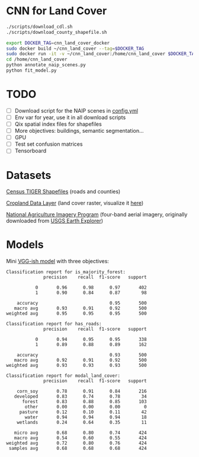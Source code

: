 # CNN for Land Cover

```bash
./scripts/download_cdl.sh
./scripts/download_county_shapefile.sh
```

```bash
export DOCKER_TAG=cnn_land_cover_docker
sudo docker build ~/cnn_land_cover --tag=$DOCKER_TAG
sudo docker run -it -v ~/cnn_land_cover:/home/cnn_land_cover $DOCKER_TAG bash
cd /home/cnn_land_cover
python annotate_naip_scenes.py
python fit_model.py
```

# TODO

* [ ] Download script for the NAIP scenes in [config.yml](config.yml)
* [ ] Env var for year, use it in all download scripts
* [ ] Qix spatial index files for shapefiles
* [ ] More objectives: buildings, semantic segmentation...
* [ ] GPU
* [ ] Test set confusion matrices
* [ ] Tensorboard

# Datasets

[Census TIGER Shapefiles](https://www.census.gov/geo/maps-data/data/tiger-line.html) (roads and counties)

[Cropland Data Layer](https://www.nass.usda.gov/Research_and_Science/Cropland/Release/) (land cover raster, visualize it [here](https://nassgeodata.gmu.edu/CropScape/))

[National Agriculture Imagery Program](https://www.fsa.usda.gov/programs-and-services/aerial-photography/imagery-programs/naip-imagery/) (four-band aerial imagery, originally downloaded from [USGS Earth Explorer](https://earthexplorer.usgs.gov/?))

# Models

Mini [VGG-ish model](cnn.py) with three objectives:

```
Classification report for is_majority_forest:
              precision    recall  f1-score   support

           0       0.96      0.98      0.97       402
           1       0.90      0.84      0.87        98

    accuracy                           0.95       500
   macro avg       0.93      0.91      0.92       500
weighted avg       0.95      0.95      0.95       500

Classification report for has_roads:
              precision    recall  f1-score   support

           0       0.94      0.95      0.95       338
           1       0.89      0.88      0.89       162

    accuracy                           0.93       500
   macro avg       0.92      0.91      0.92       500
weighted avg       0.93      0.93      0.93       500

Classification report for modal_land_cover:
              precision    recall  f1-score   support

    corn_soy       0.78      0.91      0.84       216
   developed       0.83      0.74      0.78        34
      forest       0.83      0.88      0.85       103
       other       0.00      0.00      0.00         0
     pasture       0.12      0.10      0.11        42
       water       0.94      0.94      0.94        18
    wetlands       0.24      0.64      0.35        11

   micro avg       0.68      0.80      0.74       424
   macro avg       0.54      0.60      0.55       424
weighted avg       0.72      0.80      0.76       424
 samples avg       0.68      0.68      0.68       424
```